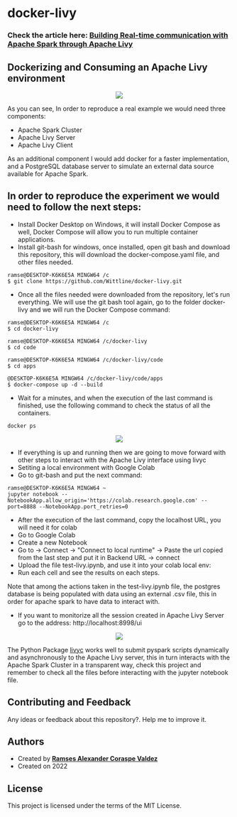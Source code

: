 # docker-livy

### Check the article here:  <a href="https://coraspe-ramses.medium.com/building-real-time-interactions-with-apache-spark-through-apache-livy-53169d87d012">Building Real-time communication with Apache Spark through Apache Livy</a>

## Dockerizing and Consuming an Apache Livy environment

<p align="center">
  <img 
    src="https://user-images.githubusercontent.com/8701464/173258291-17f44f56-f206-4da8-a2c7-20b55981191c.png"
  >
</p>

As you can see, In order to reproduce a real example we would need three components:

- Apache Spark Cluster
- Apache Livy Server
- Apache Livy Client

As an additional component I would add docker for a faster implementation, and a PostgreSQL database server to simulate an external data source available for Apache Spark.

## In order to reproduce the experiment we would need to follow the next steps:

- Install Docker Desktop on Windows, it will install Docker Compose as well, Docker Compose will allow you to run multiple container applications.
- Install git-bash for windows, once installed, open git bash and download this repository, this will download the docker-compose.yaml file, and other files needed.

```linux
ramse@DESKTOP-K6K6E5A MINGW64 /c
$ git clone https://github.com/Wittline/docker-livy.git
```

- Once all the files needed were downloaded from the repository, let's run everything. We will use the git bash tool again, go to the folder docker-livy and we will run the Docker Compose command:

```linux
ramse@DESKTOP-K6K6E5A MINGW64 /c
$ cd docker-livy

ramse@DESKTOP-K6K6E5A MINGW64 /c/docker-livy
$ cd code

ramse@DESKTOP-K6K6E5A MINGW64 /c/docker-livy/code
$ cd apps

@DESKTOP-K6K6E5A MINGW64 /c/docker-livy/code/apps
$ docker-compose up -d --build
```

- Wait for a minutes, and when the execution of the last command is finished, use the following command to check the status of all the containers.

```linux
docker ps
```

<p align="center">
  <img 
    src="https://user-images.githubusercontent.com/8701464/173258498-14afc89d-6052-4af1-978b-04be8808a255.png"
  >
</p>

- If everything is up and running then we are going to move forward with other steps to interact with the Apache Livy interface using livyc
- Setiting a local environment with Google Colab
- Go to git-bash and put the next command:

```linux
ramse@DESKTOP-K6K6E5A MINGW64 ~
jupyter notebook --NotebookApp.allow_origin='https://colab.research.google.com' --port=8888 --NotebookApp.port_retries=0
```

- After the execution of the last command, copy the localhost URL, you will need it for colab
- Go to Google Colab
- Create a new Notebook
- Go to -> Connect -> "Connect to local runtime" -> Paste the url copied from the last step and put it in Backend URL -> connect
- Upload the file test-livy.ipynb, and use it into your colab local env:
- Run each cell and see the results on each steps.

Note that among the actions taken in the test-livy.ipynb file, the postgres database is being populated with data using an external .csv file, this in order for apache spark to have data to interact with.

- If you want to monitorize all the session created in Apache Livy Server go to the address: http://localhost:8998/ui

<p align="center">
  <img 
    src="https://user-images.githubusercontent.com/8701464/173258541-1bd310c7-fd9f-4424-a348-d05d17f73f34.png"
  >
</p>


The Python Package <a href="https://github.com/Wittline/livyc">livyc</a> works well to submit pyspark scripts dynamically and asynchronously to the Apache Livy server, this in turn interacts with the Apache Spark Cluster in a transparent way, check this project and remember to check all the files before interacting with the jupyter notebook file.

## Contributing and Feedback
Any ideas or feedback about this repository?. Help me to improve it.

## Authors
- Created by <a href="https://twitter.com/RamsesCoraspe"><strong>Ramses Alexander Coraspe Valdez</strong></a>
- Created on 2022

## License
This project is licensed under the terms of the MIT License.

